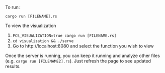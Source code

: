 To run:

`cargo run [FILENAME].rs`

To view the visualization 

1. `PCS_VISUALIZATION=true cargo run [FILENAME.rs]`
2. `cd visualization && ./serve`
3. Go to http://localhost:8080 and select the function you wish to view

Once the server is running, you can keep it running and analyze other files
(e.g. `cargo run [FILENAME2].rs`). Just refresh the page to see updated results.
